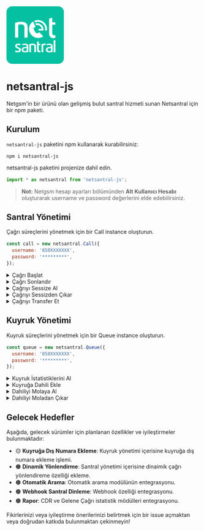 
<img src="https://raw.githubusercontent.com/bahri-hirfanoglu/netsantral-js/main/.assets/netsantral-logo.png" alt="Netsantral Logo" width="150">

# netsantral-js

Netgsm'in bir ürünü olan gelişmiş bulut santral hizmeti sunan Netsantral için bir npm paketi.

## Kurulum

`netsantral-js` paketini npm kullanarak kurabilirsiniz:

```shell
npm i netsantral-js
```

netsantral-js paketini projenize dahil edin.

```js
import * as netsantral from 'netsantral-js';
```

> **Not:** Netgsm hesap ayarları bölümünden **Alt Kullanıcı Hesabı** oluşturarak username ve password değerlerini elde edebilirsiniz.

## Santral Yönetimi


Çağrı süreçlerini yönetmek için bir Call instance oluşturun.



```js
const call = new netsantral.Call({
  username: '850XXXXXXX',
  password: '*********',
});
```

<details>
<summary>Çağrı Başlat</summary>

**Santraliniz üzerinden bir dış arama başlatmanızı sağlar.**

```js
await call.start({
  customer_num: '5XXXXXXXXX',
  internal_num: '104',
  trunk: '850XXXXXXX',
});
```

</details>

<details>
<summary>Çağrı Sonlandır</summary>
  
#### Son başlatılan çağrıyı sonlandırır.
```js
await call.end();
```

#### Spesifik bir çağrıyı sonlandırır. unique_id ve crm_id verileri bir çağrı başlattığınızda dönen response içerisinde bulunmaktadır.

```js
await call.end({ unique_id: 'sip-xxxx-xxxx-xxxx' crm_id: 1});
```

</details>

<details>
<summary>Çağrıyı Sessize Al</summary>
  
#### Gelen ve giden sesleri kapat.
```js
await call.mute({ direction: 'all' });
```

#### Sadece gelen sesleri kapat.

```js
await call.mute({ direction: 'in' });
```

#### Sadece giden sesleri kaapt

```js
await call.mute({ direction: 'out' });
```

</details>

<details>
<summary>Çağrıyı Sessizden Çıkar</summary>
  
#### Gelen ve giden tüm sesleri sessizden çıkar.
```js
await call.unMute({ direction: 'all' });
```
#### Sadece gelen sesi sesizden çıkar.
```js
await call.unMute({ direction: 'in' });
```
#### Sadece giden sesi sessizden çıkar.

```js
await call.unMute({ direction: 'out' });
```

</details>

<details>
<summary>Çağrıyı Transfer Et</summary>
  
#### Kör transfer (xfer - Blind Transfer) 
> xfer çağrı transferinde, arayan kişi başka bir kişiye yönlendirildiğinde, çağrıyı transfer eden kişi görüşmeden tamamen ayrılır.  Çağrıyı transfer eden kişi, çağrının yeni hedefe ulaşacağını kontrol etmez ya da arayanla hedef kişi arasında başka bir işlem yapmaz.
```js
await call.transfer({ exten: '104', type: 'xfer'});
```

#### Katılımlı transfer (atxfer - Attended Transfer)

> atxfer transferde, çağrıyı transfer eden kişi önce çağrıyı hedefe aktaracağı kişiyle (yeni alıcı) konuşur ve ardından transferi gerçekleştirir. Transfer işlemi sırasında çağrıyı transfer eden kişi, görüşme başlatmadan önce durumu açıklama fırsatına sahiptir.

```js
await call.transfer({ exten: '104', type: 'atxfer' });
```

</details>

## Kuyruk Yönetimi

Kuyruk süreçlerini yönetmek için bir Queue instance oluşturun.

```js
const queue = new netsantral.Queue({
  username: '850XXXXXXX',
  password: '*********',
});
```

<details>
<summary>Kuyruk İstatistiklerini Al</summary>
  
#### Belirli bir kuyruk istatiğini al
```js
await queue.stats({queue: '{{queueName}}'}),
```
</details>

<details>
<summary>Kuyruğa Dahili Ekle</summary>
  
#### Dahiliyi belirli bir kuyruğa ekleyebilirsin
> "**paused: 1**" Kuyruğa aktarılan dahili molada olarak aktarılır.

> "**paused: 0**" Kuyruğa aktarılan dahili müsait olarak aktarılır.

```js
await queue.addInternal({
  queue: '{{queueName}}',
  exten: '{{internal}}',
  paused: 1,
});
```

</details>

<details>
<summary>Dahiliyi Molaya Al</summary>
  
#### Dahili için bir mola başlat
```js
  await queue.startInternalBreak({
    queue: '{{queueName}}',
    exten: '{{internal}}',
    reason: '{{reason}}',
  });
```
</details>

<details>
<summary>Dahiliyi Moladan Çıkar</summary>
  
#### Dahili için aktif molayı sonlandır
```js
  await queue.stopInternalBreak({
    queue: '{{queueName}}',
    exten: '{{internal}}',
    reason: '{{reason}}',
  });
```
</details>

## Gelecek Hedefler

Aşağıda, gelecek sürümler için planlanan özellikler ve iyileştirmeler bulunmaktadır:

- 🟡 **Kuyruğa Dış Numara Ekleme**: Kuyruk yönetimi içerisine kuyruğa dış numara ekleme işlemi.
- 🟠 **Dinamik Yönlendirme**: Santral yönetimi içerisine dinaimik çağrı yönlendireme özelliği ekleme.
- 🟠 **Otomatik Arama**: Otomatik arama modülünün entegrasyonu.
- 🟠 **Webhook Santral Dinleme**: Webhook özelliği entegrasyonu.
- 🟠 **Rapor**: CDR ve Gelene Çağrı istatistik mödülleri entegrasyonu.

Fikirlerinizi veya iyileştirme önerilerinizi belirtmek için bir issue açmaktan veya doğrudan katkıda bulunmaktan çekinmeyin!
